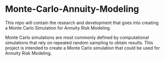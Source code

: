 # Monte-Carlo-Annuity-Modeling
This repo will contain the research and development that goes into creating a Monte Carlo Simulation for Annuity Risk Modeling. 


Monte Carlo simulations are most commonly defined by computational simulations that rely on repeated random sampling to obtain results.
This project is intended to create a Monte Carlo simulation that could be used for Annuity Risk Modeling. 
